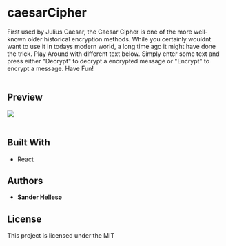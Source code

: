 # caesarCipher
First used by Julius Caesar, the Caesar Cipher is one of the more well-known older historical encryption methods. While you certainly wouldnt want to use it in todays modern world, a long time ago it might have done the trick. Play Around with different text below. Simply enter some text and press either "Decrypt" to decrypt a encrypted message or "Encrypt" to encrypt a message. Have Fun!
<br>
<br>

## Preview

<img src="https://github.com/sanderhelleso/caesarCipher/blob/master/client/public/img/preview.gif">
<br>
<br>

## Built With

* React


## Authors

* **Sander Hellesø**


## License

This project is licensed under the MIT
